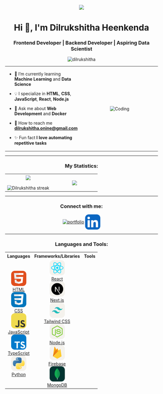 <p align="center" ><img  src = "https://github.com/Dilrukshitha/Dilrukshitha/blob/main/Images/about_me.gif?raw=true" width = 100px></p>
<h1 align="center">Hi 👋, I'm Dilrukshitha Heenkenda</h1>
<h3 align="center">Frontend Developer | Backend Developer | Aspiring Data Scientist</h3>
<p align="center"> <img src="https://komarev.com/ghpvc/?username=dilrukshitha&label=Profile%20views&color=0e75b6&style=flat" alt="dilrukshitha" /> </p>

<table align="center">
<tr border="none">
<td width="50%" align="left">

- 🌱 I’m currently learning **Machine Learning** and **Data Science**

- 💡 I specialize in **HTML**, **CSS**, **JavaScript**, **React**, **Node.js**

- 💬 Ask me about **Web Development** and **Docker**

- 📧 How to reach me **dilrukshitha.onine@gmail.com**

- ✨ Fun fact **I love automating repetitive tasks**

</td>
<td width="50%" align="center">

  <img align="center" alt="Coding" width="450" src="https://repository-images.githubusercontent.com/588181932/e36ec678-7984-4cdd-8e4c-a3932772ff8e">

  </td>
</tr>
</table>

---

<h3 align="center">My Statistics:</h3>
<p align="center">
<table align="center">
<tr border="none">
<td width="50%" align="center">

  <img  align="center"  src="https://github-readme-stats.vercel.app/api?username=dilrukshitha&theme=dark&show_icons=true&count_private=true" />
  <br></br>
  <img  title="🔥 Get streak stats for your profile at git.io/streak-stats" alt="Dilrukshitha streak" src="https://github-readme-streak-stats.herokuapp.com/?user=dilrukshitha&theme=dark&hide_border=false" /> 
</td>
<td width="50%" align="center">

  <img  align="center"  src="https://github-readme-stats.anuraghazra1.vercel.app/api/top-langs/?username=dilrukshitha&theme=dark&hide_border=false&no-bg=true&no-frame=true&langs_count=10"/>

  </td>
</tr>
</table>

---

<h3 align="center">Connect with me:</h3>
<p align="center">
<a href="https://dilrukshitha.github.io/portfolio-react-firebass/" target="blank"><img align="center" src="https://github.com/tandpfun/skill-icons/blob/main/icons/Portfolio.svg" alt="portfolio" height="50" width="50" /></a>
<a href="https://linkedin.com/in/dilrukshitha-heenkenda/" target="blank"><img align="center" src="https://github.com/tandpfun/skill-icons/blob/main/icons/LinkedIn.svg" alt="linkedin" height="50" width="50" /></a>
</p>

---

<h3 align="center">Languages and Tools:</h3>

<p align="center">
  <table align="center">
    <tr>
      <th>Languages</th>
      <th>Frameworks/Libraries</th>
      <th>Tools</th>
    </tr>
    <tr>
      <td align="center">
        <a href="https://developer.mozilla.org/en-US/docs/Web/HTML" target="_blank" rel="noreferrer">
          <img src="https://github.com/tandpfun/skill-icons/blob/main/icons/HTML.svg" alt="HTML" width="50" height="50"/> <br>HTML
        </a><br>
        <a href="https://developer.mozilla.org/en-US/docs/Web/CSS" target="_blank" rel="noreferrer">
          <img src="https://github.com/tandpfun/skill-icons/blob/main/icons/CSS.svg" alt="CSS" width="50" height="50"/> <br>CSS
        </a><br>
        <a href="https://developer.mozilla.org/en-US/docs/Web/JavaScript" target="_blank" rel="noreferrer">
          <img src="https://github.com/tandpfun/skill-icons/blob/main/icons/JavaScript.svg" alt="JavaScript" width="50" height="50"/> <br>JavaScript
        </a><br>
        <a href="https://www.typescriptlang.org/" target="_blank" rel="noreferrer">
          <img src="https://github.com/tandpfun/skill-icons/blob/main/icons/TypeScript.svg" alt="TypeScript" width="50" height="50"/> <br>TypeScript
        </a><br>
        <a href="https://www.python.org/" target="_blank" rel="noreferrer">
          <img src="https://github.com/tandpfun/skill-icons/blob/main/icons/Python-Light.svg" alt="Python" width="50" height="50"/> <br>Python
        </a>
      </td>
      <td align="center">
        <a href="https://reactjs.org/" target="_blank" rel="noreferrer">
          <img src="https://github.com/tandpfun/skill-icons/blob/main/icons/React-Light.svg" alt="React" width="50" height="50"/> <br>React
        </a><br>
        <a href="https://nextjs.org/" target="_blank" rel="noreferrer">
          <img src="https://github.com/tandpfun/skill-icons/blob/main/icons/NextJS-Light.svg" alt="Next.js" width="50" height="50"/> <br>Next.js
        </a><br>
        <a href="https://tailwindcss.com/" target="_blank" rel="noreferrer">
          <img src="https://github.com/tandpfun/skill-icons/blob/main/icons/TailwindCSS-Light.svg" alt="Tailwind CSS" width="50" height="50"/> <br>Tailwind CSS
        </a><br>
        <a href="https://nodejs.org/" target="_blank" rel="noreferrer">
          <img src="https://github.com/tandpfun/skill-icons/blob/main/icons/NodeJS-Light.svg" alt="Node.js" width="50" height="50"/> <br>Node.js
        </a><br>
        <a href="https://firebase.google.com/" target="_blank" rel="noreferrer">
          <img src="https://github.com/tandpfun/skill-icons/blob/main/icons/Firebase-Light.svg" alt="Firebase" width="50" height="50"/> <br>Firebase
        </a><br>
        <a href="https://www.mongodb.com/" target="_blank" rel="noreferrer">
          <img src="https://github.com/tandpfun/skill-icons/blob/main/icons/MongoDB.svg" alt="MongoDB" width="50" height="50"/> <br>MongoDB
        </a>
      </td>
      <td align="center">
        <a href="https://www.docker.com/" target="_blank" rel="noreferrer">
          <img src="https://github.com/tandpfun/skill-icons/blob


